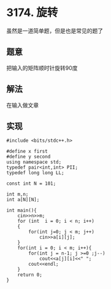 # 3174. 旋转
虽然是一道简单题，但是也是常见的题了

## 题意
把输入的矩阵顺时针旋转90度

## 解法
在输入做文章

## 实现
```
#include <bits/stdc++.h>

#define x first
#define y second
using namespace std;
typedef pair<int,int> PII;
typedef long long LL;

const int N = 101;

int m,n;
int a[N][N];

int main(){
    cin>>n>>m;
    for (int  i = 0; i < n; i++)
    {
        for(int j=0; j < m; j++)
            cin>>a[i][j];
    }
    for(int i = 0; i < m; i++){
        for(int j = n-1; j >=0 ;j--)
            cout<<a[j][i]<<" ";
        cout<<endl;
    }
    return 0;
}
```
